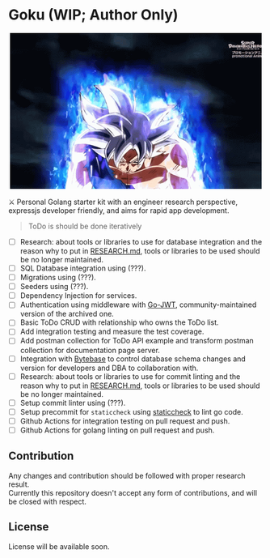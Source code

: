 # Goku (WIP; Author Only)

<p align="center">
  <img src="./goku.gif" />
</p>

⚔ Personal Golang starter kit with an engineer research perspective, expressjs developer friendly, and aims for rapid app development.

> ToDo is should be done iteratively

- [ ] Research: about tools or libraries to use for database integration and the reason why to put in [RESEARCH.md](./RESEARCH.md), tools or libraries to be used should be no longer maintained.
- [ ] SQL Database integration using (???).
- [ ] Migrations using (???).
- [ ] Seeders using (???).
- [ ] Dependency Injection for services.
- [ ] Authentication using middleware with [Go-JWT](https://github.com/golang-jwt/jwt), community-maintained version of the archived one.
- [ ] Basic ToDo CRUD with relationship who owns the ToDo list.
- [ ] Add integration testing and measure the test coverage.
- [ ] Add postman collection for ToDo API example and transform postman collection for documentation page server.
- [ ] Integration with [Bytebase](https://github.com/bytebase/bytebase) to control database schema changes and version for developers and DBA to collaboration with.
- [ ] Research: about tools or libraries to use for commit linting and the reason why to put in [RESEARCH.md](./RESEARCH.md), tools or libraries to be used should be no longer maintained.
- [ ] Setup commit linter using (???).
- [ ] Setup precommit for `staticcheck` using [staticcheck](https://staticcheck.io/docs/getting-started/) to lint go code.
- [ ] Github Actions for integration testing on pull request and push.
- [ ] Github Actions for golang linting on pull request and push.

## Contribution

Any changes and contribution should be followed with proper research result.\
Currently this repository doesn't accept any form of contributions, and will be closed with respect.

## License

License will be available soon.